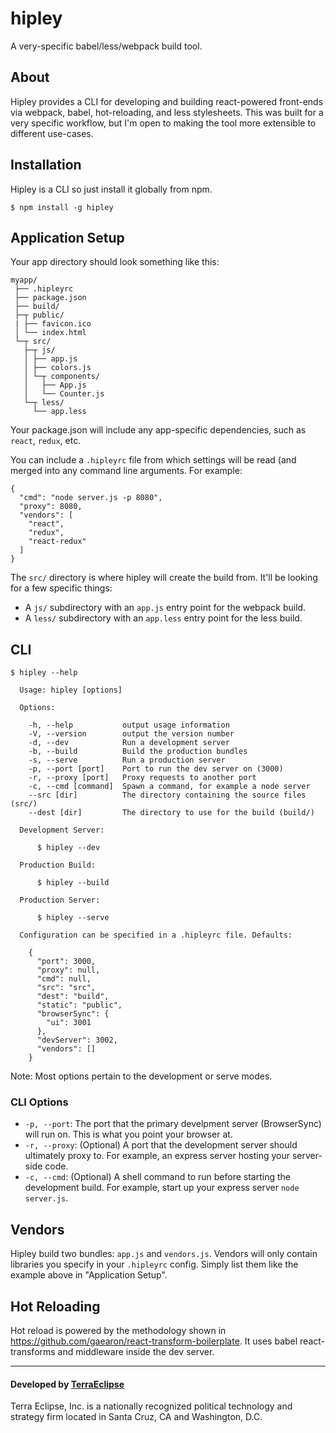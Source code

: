 # hipley
A very-specific babel/less/webpack build tool.

## About

Hipley provides a CLI for developing and building react-powered front-ends via webpack, babel, hot-reloading, and less stylesheets. This was built for a very specific workflow, but I'm open to making the tool more extensible to different use-cases.

## Installation

Hipley is a CLI so just install it globally from npm.

```
$ npm install -g hipley
```

## Application Setup

Your app directory should look something like this:

```
myapp/
 ├── .hipleyrc
 ├── package.json
 ├── build/
 ├─┬ public/
 | ├── favicon.ico
 │ └── index.html
 └─┬ src/
   ├─┬ js/
   │ ├── app.js
   │ ├── colors.js
   │ └─┬ components/
   │   ├── App.js
   │   └── Counter.js
   └─┬ less/
     └── app.less
```

Your package.json will include any app-specific dependencies, such as `react`, `redux`, etc.

You can include a `.hipleyrc` file from which settings will be read (and merged into any command line arguments. For example:

```
{
  "cmd": "node server.js -p 8080",
  "proxy": 8080,
  "vendors": [
    "react",
    "redux",
    "react-redux"
  ]
}
```

The `src/` directory is where hipley will create the build from. It'll be looking for a few specific things:

- A `js/` subdirectory with an `app.js` entry point for the webpack build.
- A `less/` subdirectory with an `app.less` entry point for the less build.


## CLI

```
$ hipley --help

  Usage: hipley [options]

  Options:

    -h, --help           output usage information
    -V, --version        output the version number
    -d, --dev            Run a development server
    -b, --build          Build the production bundles
    -s, --serve          Run a production server
    -p, --port [port]    Port to run the dev server on (3000)
    -r, --proxy [port]   Proxy requests to another port
    -c, --cmd [command]  Spawn a command, for example a node server
    --src [dir]          The directory containing the source files (src/)
    --dest [dir]         The directory to use for the build (build/)

  Development Server:

      $ hipley --dev

  Production Build:

      $ hipley --build

  Production Server:

      $ hipley --serve

  Configuration can be specified in a .hipleyrc file. Defaults:

    {
      "port": 3000,
      "proxy": null,
      "cmd": null,
      "src": "src",
      "dest": "build",
      "static": "public",
      "browserSync": {
        "ui": 3001
      },
      "devServer": 3002,
      "vendors": []
    }
```

Note: Most options pertain to the development or serve modes.

### CLI Options

- `-p, --port`: The port that the primary develpment server (BrowserSync) will run on. This is what you point your browser at.
- `-r, --proxy`: (Optional) A port that the development server should ultimately proxy to. For example, an express server hosting your server-side code.
- `-c, --cmd`: (Optional) A shell command to run before starting the development build. For example, start up your express server `node server.js`.

## Vendors

Hipley build two bundles: `app.js` and `vendors.js`. Vendors will only contain libraries you specify in your `.hipleyrc` config. Simply list them like the example above in "Application Setup".

## Hot Reloading

Hot reload is powered by the methodology shown in https://github.com/gaearon/react-transform-boilerplate. It uses babel react-transforms and middleware inside the dev server.

- - -

#### Developed by [TerraEclipse](https://github.com/TerraEclipse)

Terra Eclipse, Inc. is a nationally recognized political technology and
strategy firm located in Santa Cruz, CA and Washington, D.C.
